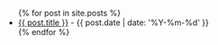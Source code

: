 ---
---
<ul>
  {% for post in site.posts %}
    <li>
      <a href="{{ post.url }}">{{ post.title }}</a> - {{ post.date | date: '%Y-%m-%d' }}
    </li>
  {% endfor %}
</ul>